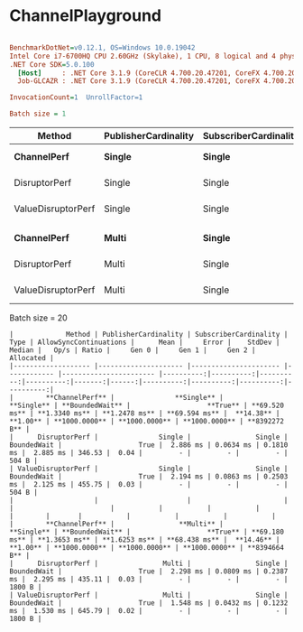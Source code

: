 # ChannelPlayground


``` ini

BenchmarkDotNet=v0.12.1, OS=Windows 10.0.19042
Intel Core i7-6700HQ CPU 2.60GHz (Skylake), 1 CPU, 8 logical and 4 physical cores
.NET Core SDK=5.0.100
  [Host]     : .NET Core 3.1.9 (CoreCLR 4.700.20.47201, CoreFX 4.700.20.47203), X64 RyuJIT
  Job-GLCAZR : .NET Core 3.1.9 (CoreCLR 4.700.20.47201, CoreFX 4.700.20.47203), X64 RyuJIT

InvocationCount=1  UnrollFactor=1  

Batch size = 1
```
|             Method | PublisherCardinality | SubscriberCardinality |        Type | AllowSyncContinuations |     Mean |    Error |    StdDev |   Median |  Op/s | Ratio | RatioSD |     Gen 0 |     Gen 1 |     Gen 2 | Allocated |
|------------------- |--------------------- |---------------------- |------------ |----------------------- |---------:|---------:|----------:|---------:|------:|------:|--------:|----------:|----------:|----------:|----------:|
|        **ChannelPerf** |               **Single** |                **Single** | **BoundedWait** |                   **True** | **70.67 ms** | **1.388 ms** |  **2.281 ms** | **70.34 ms** | **14.15** |  **1.00** |    **0.00** | **1000.0000** | **1000.0000** | **1000.0000** | **8392040 B** |
|      DisruptorPerf |               Single |                Single | BoundedWait |                   True | 49.77 ms | 3.496 ms | 10.309 ms | 50.00 ms | 20.09 |  0.65 |    0.14 |         - |         - |         - |     504 B |
| ValueDisruptorPerf |               Single |                Single | BoundedWait |                   True | 12.05 ms | 1.125 ms |  3.299 ms | 10.95 ms | 82.99 |  0.17 |    0.06 |         - |         - |         - |     504 B |
|                    |                      |                       |             |                        |          |          |           |          |       |       |         |           |           |           |           |
|        **ChannelPerf** |                **Multi** |                **Single** | **BoundedWait** |                   **True** | **70.06 ms** | **1.297 ms** |  **1.149 ms** | **69.89 ms** | **14.27** |  **1.00** |    **0.00** | **1000.0000** | **1000.0000** | **1000.0000** | **8394664 B** |
|      DisruptorPerf |                Multi |                Single | BoundedWait |                   True | 26.01 ms | 0.516 ms |  1.185 ms | 25.55 ms | 38.44 |  0.38 |    0.02 |         - |         - |         - |    1800 B |
| ValueDisruptorPerf |                Multi |                Single | BoundedWait |                   True | 22.57 ms | 0.658 ms |  1.920 ms | 21.81 ms | 44.31 |  0.37 |    0.02 |         - |         - |         - |    1800 B |

Batch size = 20
```
|             Method | PublisherCardinality | SubscriberCardinality |        Type | AllowSyncContinuations |      Mean |     Error |    StdDev |    Median |   Op/s | Ratio |     Gen 0 |     Gen 1 |     Gen 2 | Allocated |
|------------------- |--------------------- |---------------------- |------------ |----------------------- |----------:|----------:|----------:|----------:|-------:|------:|----------:|----------:|----------:|----------:|
|        **ChannelPerf** |               **Single** |                **Single** | **BoundedWait** |                   **True** | **69.520 ms** | **1.3340 ms** | **1.2478 ms** | **69.594 ms** |  **14.38** |  **1.00** | **1000.0000** | **1000.0000** | **1000.0000** | **8392272 B** |
|      DisruptorPerf |               Single |                Single | BoundedWait |                   True |  2.886 ms | 0.0634 ms | 0.1810 ms |  2.885 ms | 346.53 |  0.04 |         - |         - |         - |     504 B |
| ValueDisruptorPerf |               Single |                Single | BoundedWait |                   True |  2.194 ms | 0.0863 ms | 0.2503 ms |  2.125 ms | 455.75 |  0.03 |         - |         - |         - |     504 B |
|                    |                      |                       |             |                        |           |           |           |           |        |       |           |           |           |           |
|        **ChannelPerf** |                **Multi** |                **Single** | **BoundedWait** |                   **True** | **69.180 ms** | **1.3653 ms** | **1.6253 ms** | **68.438 ms** |  **14.46** |  **1.00** | **1000.0000** | **1000.0000** | **1000.0000** | **8394664 B** |
|      DisruptorPerf |                Multi |                Single | BoundedWait |                   True |  2.298 ms | 0.0809 ms | 0.2387 ms |  2.295 ms | 435.11 |  0.03 |         - |         - |         - |    1800 B |
| ValueDisruptorPerf |                Multi |                Single | BoundedWait |                   True |  1.548 ms | 0.0432 ms | 0.1232 ms |  1.530 ms | 645.79 |  0.02 |         - |         - |         - |    1800 B |
